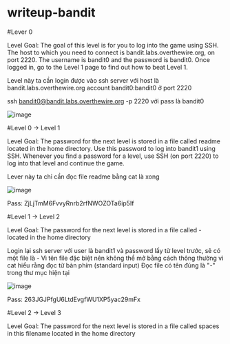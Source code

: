 # writeup-bandit

#Lever 0

Level Goal: The goal of this level is for you to log into the game using SSH. The host to which you need to connect is bandit.labs.overthewire.org, on port 2220. The username is bandit0 and the password is bandit0. Once logged in, go to the Level 1 page to find out how to beat Level 1.

Level này ta cần login được vào ssh server với host là bandit.labs.overthewire.org account bandit0:bandit0 ở port 2220

ssh bandit0@bandit.labs.overthewire.org -p 2220 với pass là bandit0

![image](https://github.com/user-attachments/assets/c57b6a71-efd2-4865-b78c-60cc67a44b14)


#Level 0 → Level 1

Level Goal: The password for the next level is stored in a file called readme located in the home directory. Use this password to log into bandit1 using SSH. Whenever you find a password for a level, use SSH (on port 2220) to log into that level and continue the game.

Lever này ta chỉ cần đọc file readme bằng cat là xong

![image](https://github.com/user-attachments/assets/f70035d9-d376-4774-bc03-af88bf9d6f10)

Pass: ZjLjTmM6FvvyRnrb2rfNWOZOTa6ip5If


#Level 1 → Level 2

Level Goal: The password for the next level is stored in a file called - located in the home directory

Login lại ssh server với user là bandit1 và password lấy từ level trước, sẽ có một file là -
Vì tên file đặc biệt nên không thể mở bằng cách thông thường vì cat hiểu rằng đọc từ bàn phím (standard input)
Đọc file có tên đúng là "-" trong thư mục hiện tại

![image](https://github.com/user-attachments/assets/9b83dc8e-c452-4a63-b495-11dadb4f8fed)

Pass: 263JGJPfgU6LtdEvgfWU1XP5yac29mFx


#Level 2 -> Level 3

Level Goal: The password for the next level is stored in a file called spaces in this filename located in the home directory

